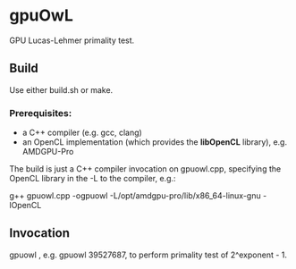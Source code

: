 # gpuOwL
GPU Lucas-Lehmer primality test.

## Build
Use either build.sh or make.

### Prerequisites:
* a C++ compiler (e.g. gcc, clang)
* an OpenCL implementation (which provides the **libOpenCL** library), e.g. AMDGPU-Pro

The build is just a C++ compiler invocation on gpuowl.cpp, specifying the OpenCL library in the -L to the compiler, e.g.:

g++ gpuowl.cpp -ogpuowl -L/opt/amdgpu-pro/lib/x86_64-linux-gnu -lOpenCL

## Invocation
gpuowl <exponent>, e.g. gpuowl 39527687, to perform primality test of 2^exponent - 1.

